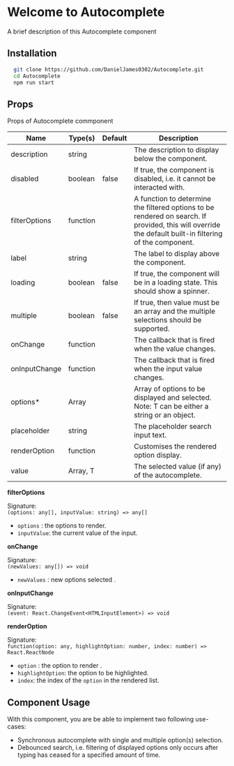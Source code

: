 
# Welcome to Autocomplete 

A brief description of this Autocomplete component


## Installation

```bash
  git clone https://github.com/DanielJames0302/Autocomplete.git
  cd Autocomplete
  npm run start
```




    
## Props
Props of Autocomplete commponent

| Name           | Type(s)       | Default   | Description                                                                                                                                              |
|----------------|---------------|-----------|----------------------------------------------------------------------------------------------------------------------------------------------------------|
| description    | string        |           | The description to display below the component.                                                                                                          |
| disabled       | boolean       | false     | If true, the component is disabled, i.e. it cannot be interacted with.                                                                                    |
| filterOptions  | function      |           | A function to determine the filtered options to be rendered on search. If provided, this will override the default built-in filtering of the component.   |                  |
| label          | string        |           | The label to display above the component.                                                                                                                 |
| loading        | boolean       | false     | If true, the component will be in a loading state. This should show a spinner.                                                                            |
| multiple       | boolean       | false     | If true, then value must be an array and the multiple selections should be supported.                                                                     |
| onChange       | function      |           | The callback that is fired when the value changes.                                                                                                        |
| onInputChange  | function      |           | The callback that is fired when the input value changes.                                                                                                  |
| options*       | Array<T>      |           | Array of options to be displayed and selected. Note: T can be either a string or an object.                                                               |
| placeholder    | string        |           | The placeholder search input text.                                                                                                                        |
| renderOption   | function      |           | Customises the rendered option display.                                                                                                                   |
| value          | Array<T>, T   |           | The selected value (if any) of the autocomplete.                                                                                                          |


**filterOptions**

 Signature:   
 ```(options: any[], inputValue: string) => any[]```
 - ```options``` : the options to render.
 - ```inputValue```: the current value of the input.


**onChange**

 Signature:   
 ```(newValues: any[]) => void```
 - ```newValues``` : new options selected .


**onInputChange**

 Signature:   
 ```(event: React.ChangeEvent<HTMLInputElement>) => void```

**renderOption**

 Signature:   
 ```function(option: any, highlightOption: number, index: number) => React.ReactNode```
 - ```option``` : the option to render .
 - ```highlightOption```: the option to be highlighted.
 - ```index```: the index of the ```option``` in the rendered list.

## Component Usage

With this component, you are be able to implement two following use-cases:
- Synchronous autocomplete with single and multiple option(s) selection.
- Debounced search, i.e. filtering of displayed options only occurs after typing has ceased for a specified amount of time.

